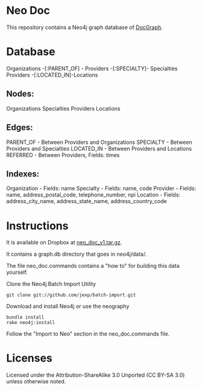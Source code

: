 Neo Doc
========

This repository contains a Neo4j graph database of <a href='http://docgraph.org'>DocGraph</a>.


Database
========

Organizations -[:PARENT_OF] - Providers -[:SPECIALTY]- Specialties
Providers -[:LOCATED_IN]-Locations

Nodes:
--------

Organizations
Specialties
Providers
Locations

Edges:
--------

PARENT_OF - Between Providers and Organizations
SPECIALTY - Between Providers and Specialties
LOCATED_IN - Between Providers and Locations
REFERRED - Between Providers, Fields: times


Indexes:
--------

Organization - Fields: name
Specialty - Fields: name, code
Provider - Fields: name, address_postal_code, telephone_number, npi
Location - Fields: address_city_name, address_state_name, address_country_code


Instructions
========

It is available on Dropbox at [neo_doc_v1.tar.gz](https://dl.dropboxusercontent.com/u/57740873/neo_doc_v1.tar.gz).

It contains a graph.db directory that goes in neo4j/data/.


The file neo_doc.commands contains a "how to" for building this data yourself.


Clone the Neo4j Batch Import Utility

    git clone git://github.com/jexp/batch-import.git

Download and install Neo4j or use the neography

    bundle install
    rake neo4j:install

Follow the "Import to Neo" section in the neo_doc.commands file.


Licenses
========

Licensed under the Attribution-ShareAlike 3.0 Unported (CC BY-SA 3.0) unless otherwise noted.








